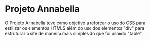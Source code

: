# Projeto Annabella

O Projeto Annabella teve como objetivo a reforçar o uso do CSS para estilizar os elementos HTMLS além do uso dos elementos "div" para estruturar o site de maneira mais simples do que foi usando "table".
